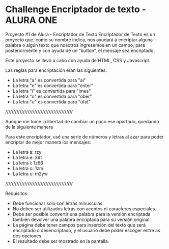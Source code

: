 # Challenge Encriptador de texto - ALURA ONE

Proyecto #1 de Alura - Encriptador de Texto
Encriptador de Texto es un proyecto que, como su nombre indica, nos ayudará a encriptar alguna palabra o algún texto que nosotros ingresemos en un campo, para posteriormente y con ayuda de un “button”, el mensaje sea encriptado.

Este proyecto se llevó a cabo con ayuda de HTML, CSS y Javascript.


Las reglas para encriptación eran las siguientes: 

* La letra "a" es convertida para "ai"
* La letra "e" es convertida para "enter"
* La letra "i" es convertida para "imes"
* La letra "o" es convertida para "ober"
* La letra "u" es convertida para "ufat"

//////////////////////////////////////////

Aunque me tomé la libertad de cambiar un poco ese apartado, quedando de la siguiente manera

Para este encriptador, usé una serie de números y letras al azar para poder encriptar de mejor manera los mensajes:

* La letra a: rzy
* La letra e: 39t
* La letra i: 1z66
* La letra o: 1zm
* La letra u: m2yw

//////////////////////////////////////////

Requisitos:

- Debe funcionar solo con letras minúsculas.
- No deben ser utilizados letras con acentos ni caracteres especiales.
- Debe ser posible convertir una palabra para la versión encriptada también devolver una palabra encriptada para su versión original.
- La página debe tener campos para inserción del texto que será encriptado o desencriptado, y el usuario debe poder escoger entre as dos opciones.
- El resultado debe ser mostrado en la pantalla.

